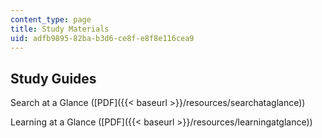 ```yaml
---
content_type: page
title: Study Materials
uid: adfb9895-82ba-b3d6-ce8f-e8f8e116cea9
---
```


Study Guides
------------

Search at a Glance ([PDF]({{< baseurl >}}/resources/searchataglance))

Learning at a Glance ([PDF]({{< baseurl >}}/resources/learningatglance))